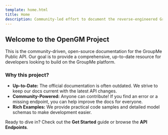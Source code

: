 ```yaml
---
template: home.html
title: Home
description: Community-led effort to document the reverse-engineered GroupMe API.
---
```


## Welcome to the OpenGM Project

This is the community-driven, open-source documentation for the GroupMe Public API. Our goal is to provide a comprehensive, up-to-date resource for developers looking to build on the GroupMe platform.

### Why this project?

- **Up-to-Date:** The official documentation is often outdated. We strive to keep our docs current with the latest API changes.
- **Community-Powered:** Anyone can contribute! If you find an error or a missing endpoint, you can help improve the docs for everyone.
- **Rich Examples:** We provide practical code samples and detailed model schemas to make development easier.

Ready to dive in? Check out the **Get Started** guide or browse the **API Endpoints**.
